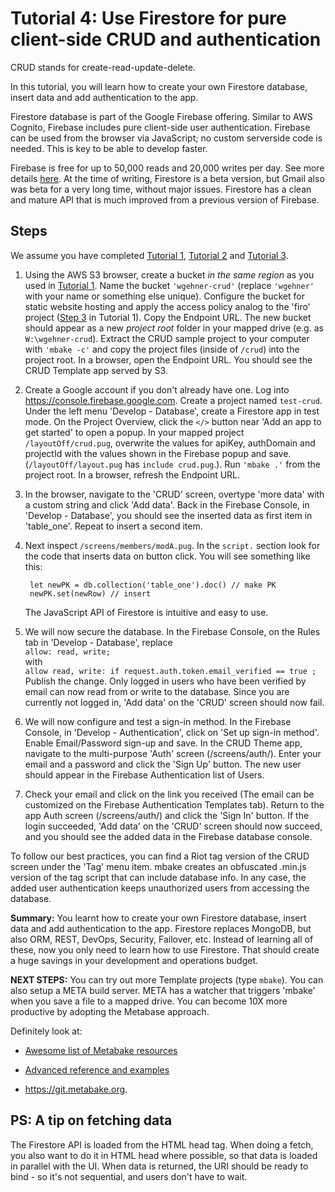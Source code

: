 
# Tutorial 4: Use Firestore for pure client-side CRUD and authentication

CRUD stands for create-read-update-delete.

In this tutorial, you will learn how to create your own Firestore database, insert data and add authentication to the app.

Firestore database is part of the Google Firebase offering. Similar to AWS Cognito, Firebase includes pure client-side user authentication. Firebase can be used from the browser via JavaScript; no custom serverside code is needed. This is key to be able to develop faster.

Firebase is free for up to 50,000 reads and 20,000 writes per day. See more details [here](https://firebase.google.com/docs/firestore/quotas). At the time of writing, Firestore is a beta version, but Gmail also was beta for a very long time, without major issues. Firestore has a clean and mature API that is much improved from a previous version of Firebase. 

## Steps

We assume you have completed [Tutorial 1](/t1/), [Tutorial 2](/t2/) and [Tutorial 3](/t3/).

1. Using the AWS S3 browser, create a bucket _in the same region_ as you used in [Tutorial 1](/t1/). Name the bucket `'wgehner-crud'` (replace `'wgehner'` with your name or something else unique). Configure the bucket for static website hosting and apply the access policy analog to the 'firo' project ([Step 3](/t1/#configure) in Tutorial 1). Copy the Endpoint URL. The new bucket should appear as a new _project root_ folder in your mapped drive (e.g. as `W:\wgehner-crud`). Extract the CRUD sample project to your computer with `'mbake -c'` and copy the project files (inside of `/crud`) into the project root. In a browser, open the Endpoint URL. You should see the CRUD Template app served by S3. 

2. Create a Google account if you don't already have one. Log into <https://console.firebase.google.com>. Create a project named `test-crud`. Under the left menu 'Develop - Database', create a Firestore app in test mode.
On the Project Overview, click the `</>` button near 'Add an app to get started' to open a popup. In your mapped project `/layoutOff/crud.pug`, overwrite the values for apiKey, authDomain and projectId with the values shown in the Firebase popup and save. (`/layoutOff/layout.pug` has `include crud.pug`.). Run `'mbake .'` from the project root. In a browser, refresh the Endpoint URL. 

3. In the browser, navigate to the 'CRUD' screen, overtype 'more data' with a custom string and click 'Add data'. Back in the Firebase Console, in 'Develop - Database', you should see the inserted data as first item in 'table_one'. Repeat to insert a second item.

4. Next inspect `/screens/members/modA.pug`. In the `script.` section look for the code that inserts data on button click. You will see something like this:

		let newPK = db.collection('table_one').doc() // make PK
		newPK.set(newRow) // insert

	The JavaScript API of Firestore is intuitive and easy to use.

5. We will now secure the database. In the Firebase Console, on the Rules tab in 'Develop - Database', replace  
	`allow: read, write;`  
	with  
	`allow read, write: if request.auth.token.email_verified == true ;`  
	Publish the change. Only logged in users who have been verified by email can now read from or write to the database. Since you are currently not logged in, 'Add data' on the 'CRUD' screen should now fail.

6. We will now configure and test a sign-in method. In the Firebase Console, in 'Develop - Authentication', click on 'Set up sign-in method'. Enable Email/Password sign-up and save. In the CRUD Theme app, navigate to the multi-purpose 'Auth' screen (/screens/auth/). Enter your email and a password and click the 'Sign Up' button. The new user should appear in the Firebase Authentication list of Users.

7. Check your email and click on the link you received (The email can be customized on the Firebase Authentication Templates tab). Return to the app Auth screen (/screens/auth/) and click the 'Sign In' button. If the login succeeded, 'Add data' on the 'CRUD' screen should now succeed, and you should see the added data in the Firebase database console.

To follow our best practices, you can find a Riot tag version of the CRUD screen under the 'Tag' menu item. mbake creates an obfuscated .min.js version of the tag script that can include database info. In any case, the added user authentication keeps unauthorized users from accessing the database.

__Summary:__ You learnt how to create your own Firestore database, insert data and add authentication to the app.
Firestore replaces MongoDB, but also ORM, REST, DevOps, Security, Failover, etc. Instead of learning all of these, now you only need to learn how to use Firestore. That should create a huge savings in your development and operations budget.

__NEXT STEPS:__ You can try out more Template projects (type `mbake`). You can also setup a META build server. META has a watcher that triggers 'mbake' when you save a file to a mapped drive. You can become 10X more productive by adopting the Metabase approach. 

Definitely look at:

- <a href='https://github.com/metabake/_mBake/tree/master/awesomeReference' target='_blank'>Awesome list of Metabake resources</a>

- [Advanced reference and examples](https://github.com/metabake/Meta/tree/master/advancedReference)

- <https://git.metabake.org>.

## PS: A tip on fetching data

The Firestore API is loaded from the HTML head tag.
When doing a fetch, you also want to do it in HTML head where possible, so that data is loaded in parallel with the UI. When data is returned, the URI should be ready to bind - so it's not sequential, and users don't have to wait.

